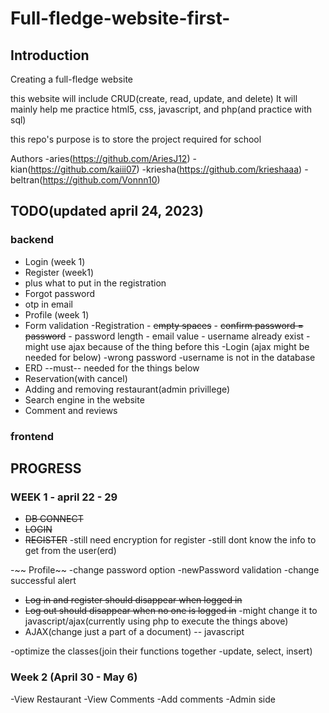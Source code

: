 # Full-fledge-website-first-

## Introduction

Creating a full-fledge website

this website will include CRUD(create, read, update, and delete)
It will mainly help me practice html5, css, javascript, and php(and practice with sql)

this repo's purpose is to store the project required for school

Authors
-aries(https://github.com/AriesJ12)
-kian(https://github.com/kaiii07)
-kriesha(https://github.com/krieshaaa)
-beltran(https://github.com/Vonnn10)

## TODO(updated april 24, 2023)
### backend
- Login (week 1)
- Register (week1)
- plus what to put in the registration
- Forgot password 
- otp in email
- Profile (week 1)
- Form validation
    -Registration
        - ~~empty spaces~~
        - ~~confirm password = password~~
        - password length
        - email value 
        - username already exist
        - might use ajax because of the thing before this
    -Login (ajax might be needed for below)
        -wrong password
        -username is not in the database
- ERD --must-- needed for the things below
- Reservation(with cancel)
- Adding and removing restaurant(admin privillege)
- Search engine in the website
- Comment and reviews

### frontend

## PROGRESS

### WEEK 1 - april 22 - 29
- ~~DB CONNECT~~
- ~~LOGIN~~
- ~~REGISTER~~
    -still need encryption for register
    -still dont know the info to get from the user(erd)

-~~ Profile~~
    -change password option
        -newPassword validation
    -change successful alert
- ~~Log in and register should disappear when logged in~~
- ~~Log out should disappear when no one is logged in~~
    -might change it to javascript/ajax(currently using php to execute the things above)
- AJAX(change just a part of a document) -- javascript

-optimize the classes(join their functions together -update, select, insert)


### Week 2 (April 30 - May 6)
-View Restaurant
-View Comments
-Add comments
-Admin side